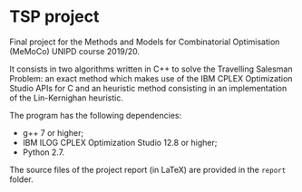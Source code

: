 # TSP project

Final project for the Methods and Models for Combinatorial Optimisation (MeMoCo) UNIPD course 2019/20.

It consists in two algorithms written in C++ to solve the Travelling Salesman Problem: an exact method which makes use of the IBM CPLEX Optimization Studio APIs for C and an heuristic method consisting in an implementation of the Lin-Kernighan heuristic.

The program has the following dependencies:
- g++ 7 or higher;
- IBM ILOG CPLEX Optimization Studio 12.8 or higher;
- Python 2.7.

The source files of the project report (in LaTeX) are provided in the `report` folder.
